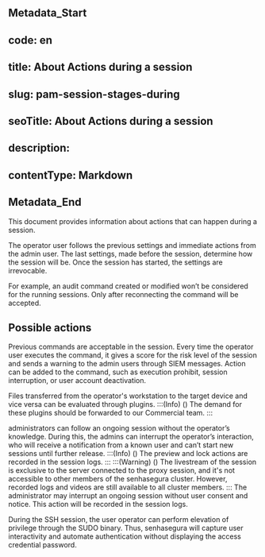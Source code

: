 ## Metadata_Start 
## code: en
## title: About Actions during a session 
## slug: pam-session-stages-during 
## seoTitle: About Actions during a session 
## description:  
## contentType: Markdown 
## Metadata_End
This document provides information about actions that can happen during a session.

The operator user follows the previous settings and immediate actions from the admin user. The last settings, made before the session, determine how the session will be.  Once the session has started, the settings are irrevocable.

For example, an audit command created or modified won’t be considered for the running sessions. Only after reconnecting the command will be accepted.

## Possible actions
 Previous commands are acceptable in the session. Every time the operator user executes the command, it gives a score for the risk level of the session and sends a warning to the admin users through SIEM messages. Action can be added to the command, such as execution prohibit, session interruption, or user account deactivation.

 Files transferred from the operator's workstation to the target device and vice versa can be evaluated through plugins. 
:::(Info) ()
The demand for these plugins should be forwarded to our Commercial team.
:::

 administrators can follow an ongoing session without the operator’s knowledge. During this, the admins can interrupt the operator’s interaction, who will receive a notification from a known user and can’t start new sessions until further release.
:::(Info) ()
The preview and lock actions are recorded in the session logs.
:::
:::(Warning) ()
The livestream of the session is exclusive to the server connected to the proxy session, and it's not accessible to other members of the senhasegura cluster. However, recorded logs and videos are still available to all cluster members.
:::
 The administrator may interrupt an ongoing session without user consent and notice. This action will be recorded in the session logs.

 During the SSH session, the user operator can perform elevation of privilege through the SUDO binary. Thus, senhasegura will capture user interactivity and automate authentication without displaying the access credential password.
